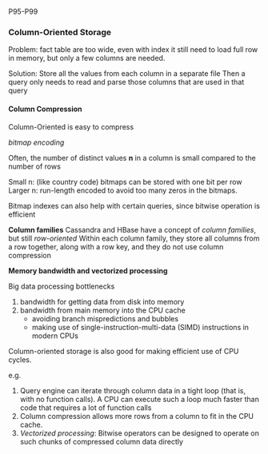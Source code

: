 P95-P99

### Column-Oriented Storage

Problem: fact table are too wide, even with index it still need to load full row in memory, but only a few columns  are needed.

Solution: Store all the values from each column in a separate file
Then a query only needs to read and parse those columns that are used in that query

#### Column Compression

Column-Oriented is easy to compress

*bitmap encoding*

Often, the number of distinct values **n** in a column is small compared to the number of rows

Small n: (like country code) bitmaps can be stored with one bit per row
Larger n:  run-length encoded to avoid too many zeros in the bitmaps.

Bitmap indexes can also help with certain queries, since bitwise operation is efficient

**Column families** 
Cassandra and HBase have a concept of *column families*, but still *row-oriented*
Within each column family, they store all columns from a row together, along with a row key, and they do not use column compression

**Memory bandwidth and vectorized processing**

Big data processing bottlenecks

1. bandwidth for getting data from disk into memory
2. bandwidth from main memory into the CPU cache
   - avoiding branch mispredictions and bubbles
   - making use of single-instruction-multi-data (SIMD) instructions in modern CPUs 

Column-oriented storage is also good for making efficient use of CPU cycles.

e.g.

1. Query engine can iterate through column data in a tight loop (that is, with no function calls). A CPU can execute such a loop much faster than code that requires a lot of function calls 
2. Column compression allows more rows from a column to fit in the CPU cache.
3. *Vectorized processing*: Bitwise operators can be designed to operate on such chunks of compressed column data directly
